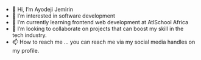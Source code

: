 - 👋 Hi, I’m Ayodeji Jemirin
- 👀 I’m interested in software development
- 🌱 I’m currently learning frontend web development at AtlSchool Africa
- 💞️ I’m looking to collaborate on projects that can boost my skill in the tech industry.
- 📫 How to reach me ... you can reach me via my social media handles on my profile.

<!---
ayodeji070395/ayodeji070395 is a ✨ special ✨ repository because its `README.md` (this file) appears on your GitHub profile.
You can click the Preview link to take a look at your changes.
--->
